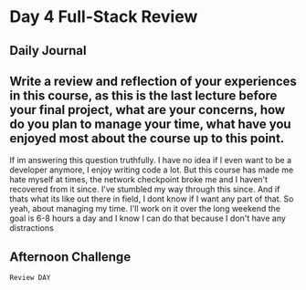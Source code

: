 # Day 4 Full-Stack Review
## Daily Journal
## Write a review and reflection of your experiences in this course, as this is the last lecture before your final project, what are your concerns, how do you plan to manage your time, what have you enjoyed most about the course up to this point.

   If im answering this question truthfully. I have no idea if I even want to be a developer anymore, I enjoy writing code a lot. But this course has made me hate myself at times, the network checkpoint broke me and I haven't recovered from it since. I've stumbled my way through this since. And if thats what its like out there in field, I dont know if I want any part of that. So yeah, about managing my time. I'll work on it over the long weekend the goal is 6-8 hours a day and I know I can do that because I don't have any distractions 
## Afternoon Challenge
    Review DAY